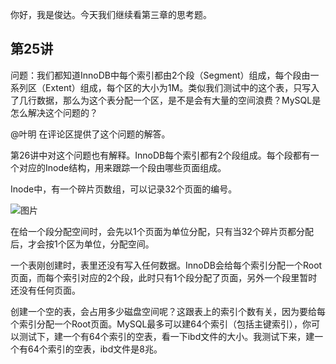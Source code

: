 你好，我是俊达。今天我们继续看第三章的思考题。

## 第25讲

问题：我们都知道InnoDB中每个索引都由2个段（Segment）组成，每个段由一系列区（Extent）组成，每个区的大小为1M。类似我们测试中的这个表，只写入了几行数据，那么为这个表分配一个区，是不是会有大量的空间浪费？MySQL是怎么解决这个问题的？

@叶明 在评论区提供了这个问题的解答。

第26讲中对这个问题也有解释。InnoDB每个索引都有2个段组成。每个段都有一个对应的Inode结构，用来跟踪一个段由哪些页面组成。

Inode中，有一个碎片页数组，可以记录32个页面的编号。

![图片](https://static001.geekbang.org/resource/image/b9/18/b9f6d2379fa31f47b3921e2d83ac0618.png?wh=1920x1116)

在给一个段分配空间时，会先以1个页面为单位分配，只有当32个碎片页都分配后，才会按1个区为单位，分配空间。

一个表刚创建时，表里还没有写入任何数据。InnoDB会给每个索引分配一个Root页面，而每个索引对应的2个段，此时只有1个段分配了页面，另外一个段里暂时还没有任何页面。

创建一个空的表，会占用多少磁盘空间呢？这跟表上的索引个数有关，因为要给每个索引分配一个Root页面。MySQL最多可以建64个索引（包括主键索引），你可以测试下，建一个有64个索引的空表，看一下ibd文件的大小。我测试下来，建一个有64个索引的空表，ibd文件是8兆。